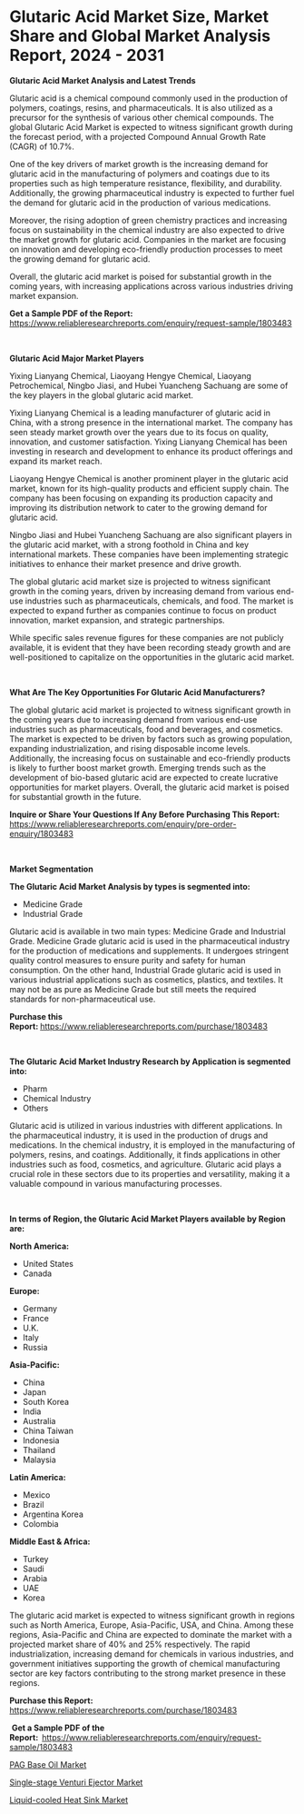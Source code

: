 <p><h1>Glutaric Acid Market Size, Market Share and Global Market Analysis Report, 2024 - 2031</h1></p><p><strong>Glutaric Acid Market Analysis and Latest Trends</strong></p>
<p><p>Glutaric acid is a chemical compound commonly used in the production of polymers, coatings, resins, and pharmaceuticals. It is also utilized as a precursor for the synthesis of various other chemical compounds. The global Glutaric Acid Market is expected to witness significant growth during the forecast period, with a projected Compound Annual Growth Rate (CAGR) of 10.7%. </p><p>One of the key drivers of market growth is the increasing demand for glutaric acid in the manufacturing of polymers and coatings due to its properties such as high temperature resistance, flexibility, and durability. Additionally, the growing pharmaceutical industry is expected to further fuel the demand for glutaric acid in the production of various medications. </p><p>Moreover, the rising adoption of green chemistry practices and increasing focus on sustainability in the chemical industry are also expected to drive the market growth for glutaric acid. Companies in the market are focusing on innovation and developing eco-friendly production processes to meet the growing demand for glutaric acid. </p><p>Overall, the glutaric acid market is poised for substantial growth in the coming years, with increasing applications across various industries driving market expansion.</p></p>
<p><strong>Get a Sample PDF of the Report:&nbsp;</strong> <a href="https://www.reliableresearchreports.com/enquiry/request-sample/1803483">https://www.reliableresearchreports.com/enquiry/request-sample/1803483</a></p>
<p>&nbsp;</p>
<p><strong>Glutaric Acid Major Market Players</strong></p>
<p><p>Yixing Lianyang Chemical, Liaoyang Hengye Chemical, Liaoyang Petrochemical, Ningbo Jiasi, and Hubei Yuancheng Sachuang are some of the key players in the global glutaric acid market. </p><p>Yixing Lianyang Chemical is a leading manufacturer of glutaric acid in China, with a strong presence in the international market. The company has seen steady market growth over the years due to its focus on quality, innovation, and customer satisfaction. Yixing Lianyang Chemical has been investing in research and development to enhance its product offerings and expand its market reach.</p><p>Liaoyang Hengye Chemical is another prominent player in the glutaric acid market, known for its high-quality products and efficient supply chain. The company has been focusing on expanding its production capacity and improving its distribution network to cater to the growing demand for glutaric acid.</p><p>Ningbo Jiasi and Hubei Yuancheng Sachuang are also significant players in the glutaric acid market, with a strong foothold in China and key international markets. These companies have been implementing strategic initiatives to enhance their market presence and drive growth.</p><p>The global glutaric acid market size is projected to witness significant growth in the coming years, driven by increasing demand from various end-use industries such as pharmaceuticals, chemicals, and food. The market is expected to expand further as companies continue to focus on product innovation, market expansion, and strategic partnerships.</p><p>While specific sales revenue figures for these companies are not publicly available, it is evident that they have been recording steady growth and are well-positioned to capitalize on the opportunities in the glutaric acid market.</p></p>
<p>&nbsp;</p>
<p><strong>What Are The Key Opportunities For Glutaric Acid Manufacturers?</strong></p>
<p><p>The global glutaric acid market is projected to witness significant growth in the coming years due to increasing demand from various end-use industries such as pharmaceuticals, food and beverages, and cosmetics. The market is expected to be driven by factors such as growing population, expanding industrialization, and rising disposable income levels. Additionally, the increasing focus on sustainable and eco-friendly products is likely to further boost market growth. Emerging trends such as the development of bio-based glutaric acid are expected to create lucrative opportunities for market players. Overall, the glutaric acid market is poised for substantial growth in the future.</p></p>
<p><strong>Inquire or Share Your Questions If Any Before Purchasing This Report:</strong> <a href="https://www.reliableresearchreports.com/enquiry/pre-order-enquiry/1803483">https://www.reliableresearchreports.com/enquiry/pre-order-enquiry/1803483</a></p>
<p>&nbsp;</p>
<p><strong>Market Segmentation</strong></p>
<p><strong>The Glutaric Acid Market Analysis by types is segmented into:</strong></p>
<p><ul><li>Medicine Grade</li><li>Industrial Grade</li></ul></p>
<p><p>Glutaric acid is available in two main types: Medicine Grade and Industrial Grade. Medicine Grade glutaric acid is used in the pharmaceutical industry for the production of medications and supplements. It undergoes stringent quality control measures to ensure purity and safety for human consumption. On the other hand, Industrial Grade glutaric acid is used in various industrial applications such as cosmetics, plastics, and textiles. It may not be as pure as Medicine Grade but still meets the required standards for non-pharmaceutical use.</p></p>
<p><strong>Purchase this Report:&nbsp;</strong><a href="https://www.reliableresearchreports.com/purchase/1803483">https://www.reliableresearchreports.com/purchase/1803483</a></p>
<p>&nbsp;</p>
<p><strong>The Glutaric Acid Market Industry Research by Application is segmented into:</strong></p>
<p><ul><li>Pharm</li><li>Chemical Industry</li><li>Others</li></ul></p>
<p><p>Glutaric acid is utilized in various industries with different applications. In the pharmaceutical industry, it is used in the production of drugs and medications. In the chemical industry, it is employed in the manufacturing of polymers, resins, and coatings. Additionally, it finds applications in other industries such as food, cosmetics, and agriculture. Glutaric acid plays a crucial role in these sectors due to its properties and versatility, making it a valuable compound in various manufacturing processes.</p></p>
<p>&nbsp;</p>
<p><strong>In terms of Region, the Glutaric Acid Market Players available by Region are:</strong></p>
<p>
    <p> <strong> North America: </strong>
        <ul>
            <li>United States</li>
            <li>Canada</li>
        </ul>
        </p> 
    <p> <strong> Europe: </strong>
        <ul>
            <li>Germany</li>
            <li>France</li>
            <li>U.K.</li>
            <li>Italy</li>
            <li>Russia</li>
        </ul>
        </p> 
    <p> <strong> Asia-Pacific: </strong>
        <ul>
            <li>China</li>
            <li>Japan</li>
            <li>South Korea</li>
            <li>India</li>
            <li>Australia</li>
            <li>China Taiwan</li>
            <li>Indonesia</li>
            <li>Thailand</li>
            <li>Malaysia</li>
        </ul>
        </p> 
    <p> <strong> Latin America: </strong>
        <ul>
            <li>Mexico</li>
            <li>Brazil</li>
            <li>Argentina Korea</li>
            <li>Colombia</li>
        </ul>
        </p> 
    <p> <strong> Middle East & Africa: </strong>
        <ul>
            <li>Turkey</li>
            <li>Saudi</li>
            <li>Arabia</li>
            <li>UAE</li>
            <li>Korea</li>
        </ul>
    </p>
    </p>
<p><p>The glutaric acid market is expected to witness significant growth in regions such as North America, Europe, Asia-Pacific, USA, and China. Among these regions, Asia-Pacific and China are expected to dominate the market with a projected market share of 40% and 25% respectively. The rapid industrialization, increasing demand for chemicals in various industries, and government initiatives supporting the growth of chemical manufacturing sector are key factors contributing to the strong market presence in these regions.</p></p>
<p><strong>Purchase this Report: </strong><a href="https://www.reliableresearchreports.com/purchase/1803483">https://www.reliableresearchreports.com/purchase/1803483</a></p>
<p>&nbsp;<strong>Get a Sample PDF of the Report:&nbsp;&nbsp;</strong><a href="https://www.reliableresearchreports.com/enquiry/request-sample/1803483">https://www.reliableresearchreports.com/enquiry/request-sample/1803483</a></p>
<p><strong></strong></p>
<p><p><a href="https://github.com/edytherolanlouisejk1miz0wig/Market-Research-Report-List-1/blob/main/pag-base-oil-market.md">PAG Base Oil Market</a></p><p><a href="https://view.publitas.com/reportprime-1/single-stage-venturi-ejector-market-size-market-trends-and-growth-outlook-forecasted-for-period-from-2024-to-2031/">Single-stage Venturi Ejector Market</a></p><p><a href="https://view.publitas.com/reportprime-1/liquid-cooled-heat-sink-market-research-report-unlocks-analysis-on-the-market-financial-status-market-size-and-market-revenue-upto-2031/">Liquid-cooled Heat Sink Market</a></p></p>